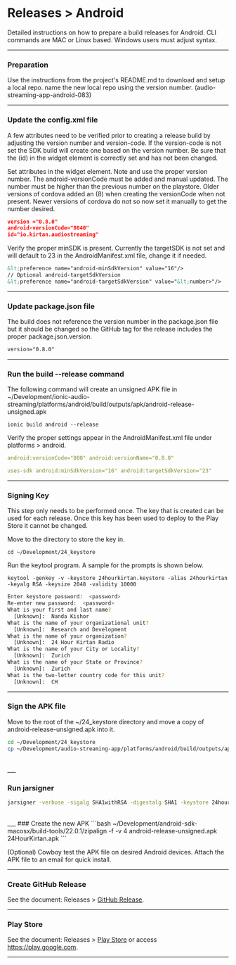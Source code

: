 <div class="page-header">
  <h1  id="page-title">Releases > Android</h1>
</div>

Detailed instructions on how to prepare a build releases for Android. CLI commands are MAC or Linux based. Windows users must adjust syntax.


___
### Preparation
Use the instructions from the project's README.md to download and setup a local repo. name the
new local repo using the version number. (audio-streaming-app-android-083)
___
### Update the config.xml file
A few attributes need to be verified prior to creating a release build by adjusting the version number and version-code. If the version-code is not set the SDK build will create one based on the version number. Be sure that the (id) in the widget element is correctly set and has not been changed.

Set attributes in the widget element. Note and use the proper version number. The android-versionCode must be added and manual updated.
The number must be higher than the previous number on the playstore. Older versions of cordova added an (8) when creating the versionCode
when not present. Newer versions of cordova do not so now set it manually to get the number desired.
```json
version ="0.8.0"
android-versionCode="8040"
id="io.kirtan.audiostreaming"
```


Verify the proper minSDK is present. Currently the targetSDK is not set and will default to 23 in the AndroidManifest.xml file, change it if needed.
```html
&lt;preference name="android-minSdkVersion" value="16"/>
// Optional android-targetSdkVersion
&lt;preference name="android-targetSdkVersion" value="&lt;number>"/>
```

___  
### Update package.json file
The build does not reference the version number in the package.json file but it should be changed so the GitHub tag for the release includes the proper package.json.version.
```xml
version="0.8.0"
```


___  
### Run the build --release command
The following command will create an unsigned APK file in ~/Development/ionic-audio-streaming/platforms/android/build/outputs/apk/android-release-unsigned.apk
```none
ionic build android --release
```

Verify the proper settings appear in the AndroidManifest.xml file under platforms > android.
```yaml
android:versionCode="800" android:versionName="0.8.0"

uses-sdk android:minSdkVersion="16" android:targetSdkVersion="23"
```

___  
### Signing Key
This step only needs to be performed once. The key that is created can be used for each release. Once this key has been used to deploy to the Play Store it cannot be changed.

Move to the directory to store the key in.
```
cd ~/Development/24_keystore
```

Run the keytool program. A sample for the prompts is shown below.

```
keytool -genkey -v -keystore 24hourkirtan.keystore -alias 24hourkirtan -keyalg RSA -keysize 2048 -validity 10000
```


```bash
Enter keystore password:  <password>
Re-enter new password:  <password>
What is your first and last name?
  [Unknown]:  Nanda Kishor
What is the name of your organizational unit?
  [Unknown]:  Research and Development
What is the name of your organization?
  [Unknown]:  24 Hour Kirtan Radio
What is the name of your City or Locality?
  [Unknown]:  Zurich
What is the name of your State or Province?
  [Unknown]:  Zurich
What is the two-letter country code for this unit?
  [Unknown]:  CH
```  

___  
### Sign the APK file
Move to the root of the ~/24_keystore directory and move a copy of android-release-unsigned.apk into it.



```bash
cd ~/Development/24_keystore
cp ~/Development/audio-streaming-app/platforms/android/build/outputs/apk/android-release-unsigned.apk android-release-unsigned.apk
```

<br/>
___

### Run jarsigner
```bash
jarsigner -verbose -sigalg SHA1withRSA -digestalg SHA1 -keystore 24hourkirtan.keystore android-release-unsigned.apk 24hourkirtan
```

<br/>
___
### Create the new APK
```bash
~/Development/android-sdk-macosx/build-tools/22.0.1/zipalign -f -v 4 android-release-unsigned.apk 24HourKirtan.apk
```

(Optional) Cowboy test the APK file on desired Android devices. Attach the APK file to an email for quick install.

___
### Create GitHub Release
See the document: Releases > [GitHub Release](index.html?md=pages_builds_githubReleases.md).

___
### Play Store
See the document: Releases > [Play Store](index.html?md=pages_builds_playstore.md) or access https://play.google.com.

---------
